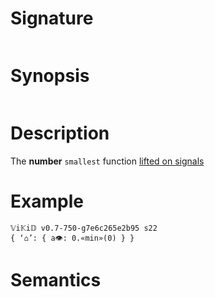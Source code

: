 # Signature
```vikid-signature
```

# Synopsis
```vikid-synopsis
```

# Description
The __number__ `smallest` function [lifted on signals](/refman/concepts/pure_functions)

# Example
```vikid-script
𝕍i𝕂i𝔻 v0.7-750-g7e6c265e2b95 s22
{ ‘⌂’: { a👁: 0.«min»(0) } }
```




# Semantics

